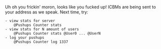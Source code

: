 Uh oh you frickin' moron, looks like you fucked up!
ICBMs are being sent to your address as we speak.
Next time, try:
```
- view stats for server
    @Pushups Counter stats
- view stats for N amount of users
    @Pushups Counter stats @User0 ... @UserN
- log your pushups
    @Pushups Counter log 1337
```